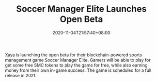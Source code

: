 ﻿---
title: "Soccer Manager Elite Launches Open Beta"
date: 2020-11-04T21:57:40+08:00
lastmod: 2020-11-04T16:45:40+08:00
draft: false
authors: ["Pandora"]
description: "Xaya is launching the open beta for their blockchain-powered sports management game Soccer Manager Elite. Gamers will be able to play for get some free SMC tokens to play the game for free, while also earning money from their own in-game success. The game is scheduled for a full release in 2021."
featuredImage: "soccer-manager-elite-launches-open-beta.png"
tags: ["Virtual World","Play to Earn"]
categories: ["news"]
news: ["Virtual World"]
weight: 
lightgallery: true
pinned: false
recommend: false
recommend1: false
---

Xaya is launching the open beta for their blockchain-powered sports management game Soccer Manager Elite. Gamers will be able to play for get some free SMC tokens to play the game for free, while also earning money from their own in-game success. The game is scheduled for a full release in 2021.

<!--more-->

